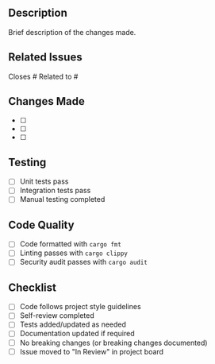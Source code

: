 ## Description
Brief description of the changes made.

## Related Issues
Closes #
Related to #

## Changes Made
- [ ] 
- [ ] 
- [ ] 

## Testing
- [ ] Unit tests pass
- [ ] Integration tests pass
- [ ] Manual testing completed

## Code Quality
- [ ] Code formatted with `cargo fmt`
- [ ] Linting passes with `cargo clippy`
- [ ] Security audit passes with `cargo audit`

## Checklist
- [ ] Code follows project style guidelines
- [ ] Self-review completed
- [ ] Tests added/updated as needed
- [ ] Documentation updated if required
- [ ] No breaking changes (or breaking changes documented)
- [ ] Issue moved to "In Review" in project board